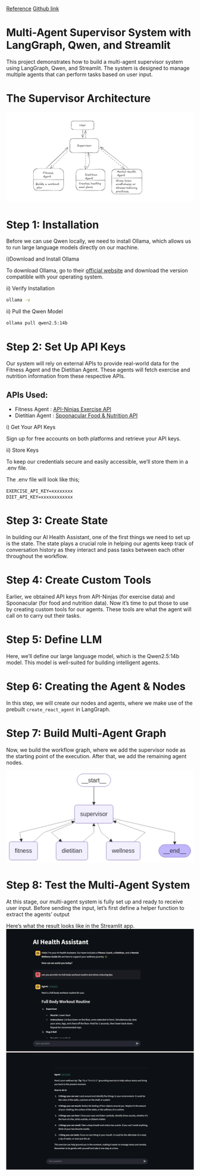 [Reference](https://levelup.gitconnected.com/how-to-build-a-multi-agent-supervisor-system-with-langgraph-qwen-streamlit-2aabed617468)
[Github link](https://github.com/Mercytopsy/AI-Health-Supervisor-Agent)

# Multi-Agent Supervisor System with LangGraph, Qwen, and Streamlit
This project demonstrates how to build a multi-agent supervisor system using LangGraph, Qwen, and Streamlit. The system is designed to manage multiple agents that can perform tasks based on user input.

# The Supervisor Architecture
![Supervisor Architecture](./imgs/supervisor_architecture.png)

# Step 1: Installation
Before we can use Qwen locally, we need to install Ollama, which allows us to run large language models directly on our machine.

i)Download and Install Ollama

To download Ollama, go to their [official website](https://ollama.com/download/linux) and download the version compatible with your operating system.

ii) Verify Installation

```bash
ollama -v
```

ii) Pull the Qwen Model

```bash
ollama pull qwen2.5:14b
```

# Step 2: Set Up API Keys
Our system will rely on external APIs to provide real-world data for the Fitness Agent and the Dietitian Agent. These agents will fetch exercise and nutrition information from these respective APIs.

## APIs Used:

- Fitness Agent : [API-Ninjas Exercise API](https://api-ninjas.com/api/exercises)
- Dietitian Agent : [Spoonacular Food & Nutrition API](https://spoonacular.com/food-api/console#Profile)

i) Get Your API Keys

Sign up for free accounts on both platforms and retrieve your API keys.

ii) Store Keys

To keep our credentials secure and easily accessible, we’ll store them in a .env file.

The .env file will look like this;

```
EXERCISE_API_KEY=xxxxxxxx 
DIET_API_KEY=xxxxxxxxxxxx
```

# Step 3: Create State
In building our AI Health Assistant, one of the first things we need to set up is the state. The state plays a crucial role in helping our agents keep track of conversation history as they interact and pass tasks between each other throughout the workflow.


# Step 4: Create Custom Tools
Earlier, we obtained API keys from API-Ninjas (for exercise data) and Spoonacular (for food and nutrition data). Now it’s time to put those to use by creating custom tools for our agents. These tools are what the agent will call on to carry out their tasks.


# Step 5: Define LLM
Here, we’ll define our large language model, which is the Qwen2.5:14b model. This model is well-suited for building intelligent agents.


# Step 6: Creating the Agent & Nodes
In this step, we will create our nodes and agents, where we make use of the prebuilt `create_react_agent` in LangGraph.


# Step 7: Build Multi-Agent Graph
Now, we build the workflow graph, where we add the supervisor node as the starting point of the execution. After that, we add the remaining agent nodes.

![Multi-Agent Graph](./imgs/multi_agent_graph.png)


# Step 8: Test the Multi-Agent System
At this stage, our multi-agent system is fully set up and ready to receive user input. Before sending the input, let’s first define a helper function to extract the agents’ output

Here’s what the result looks like in the Streamlit app.
![Result 1](./imgs/result_1.png)
![Result 2](./imgs/result_2.png)